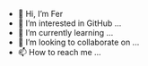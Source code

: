- 👋 Hi, I’m Fer
- 👀 I’m interested in GitHub ...
- 🌱 I’m currently learning ...
- 💞️ I’m looking to collaborate on ...
- 📫 How to reach me ...

<!---

--->
